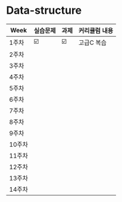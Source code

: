 # Data-structure


| Week | 실습문제 | 과제 | 커리큘럼 내용 |
| ------ | -- | -- |----------- |
| 1주차 | ☑️ | ☑️ | 고급C 복습 |
| 2주차 |  |  |  |
| 3주차 |  |  |  |
| 4주차 |  |  |  |
| 5주차 |  |  | |
| 6주차 |  |  |  |
| 7주차 |  |  |  |
| 8주차 |  |  |  |
| 9주차 |  |  |  |
| 10주차 |  |  |  |
| 11주차 |  |  |  |
| 12주차 |  |  |  |
| 13주차 |  |  |  |
| 14주차 |  |  |  |
